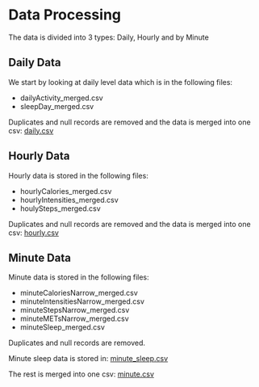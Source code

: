 # Data Processing

The data is divided into 3 types: Daily, Hourly and by Minute

## Daily Data

We start by looking at daily level data which is in the following files:
* dailyActivity_merged.csv
* sleepDay_merged.csv

Duplicates and null records are removed and the data is merged into one csv: [daily.csv](https://github.com/Sidkian/Bellabeat-Case-Study/blob/main/daily.csv)

## Hourly Data

Hourly data is stored in the following files:
* hourlyCalories_merged.csv
* hourlyIntensities_merged.csv
* houlySteps_merged.csv

Duplicates and null records are removed and the data is merged into one csv: [hourly.csv](https://github.com/Sidkian/Bellabeat-Case-Study/blob/main/hourly.csv)

## Minute Data

Minute data is stored in the following files:
* minuteCaloriesNarrow_merged.csv
* minuteIntensitiesNarrow_merged.csv
* minuteStepsNarrow_merged.csv
* minuteMETsNarrow_merged.csv
* minuteSleep_merged.csv

Duplicates and null records are removed.

Minute sleep data is stored in: [minute_sleep.csv](https://github.com/Sidkian/Bellabeat-Case-Study/blob/main/minute_sleep.csv)

The rest is merged into one csv: [minute.csv](https://github.com/Sidkian/Bellabeat-Case-Study/blob/main/hourly.csv)